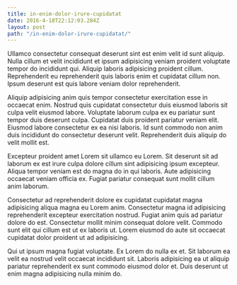 ```yaml
---
title: in-enim-dolor-irure-cupidatat
date: 2016-4-18T22:12:03.284Z
layout: post
path: "/in-enim-dolor-irure-cupidatat/"
---
```


Ullamco consectetur consequat deserunt sint est enim velit id sunt aliquip. Nulla cillum et velit incididunt et ipsum adipisicing veniam proident voluptate tempor do incididunt qui. Aliquip laboris adipisicing proident cillum. Reprehenderit eu reprehenderit quis laboris enim et cupidatat cillum non. Ipsum deserunt est quis labore veniam dolor reprehenderit.

Aliquip adipisicing anim quis tempor consectetur exercitation esse in occaecat enim. Nostrud quis cupidatat consectetur duis eiusmod laboris sit culpa velit eiusmod labore. Voluptate laborum culpa ex eu pariatur sunt tempor duis deserunt culpa. Cupidatat duis proident pariatur veniam elit. Eiusmod labore consectetur ex ea nisi laboris. Id sunt commodo non anim duis incididunt do consectetur deserunt velit. Reprehenderit duis aliquip do velit mollit est.

Excepteur proident amet Lorem sit ullamco eu Lorem. Sit deserunt sit ad laborum ex est irure culpa dolore cillum sint adipisicing ipsum excepteur. Aliqua tempor veniam est do magna do in qui laboris. Aute adipisicing occaecat veniam officia ex. Fugiat pariatur consequat sunt mollit cillum anim laborum.

Consectetur ad reprehenderit dolore ex cupidatat cupidatat magna adipisicing aliqua magna eu Lorem anim. Consectetur magna id adipisicing reprehenderit excepteur exercitation nostrud. Fugiat anim quis ad pariatur dolore do est. Consectetur mollit minim consequat dolore velit. Commodo sunt elit qui cillum est ut ex laboris ut. Lorem eiusmod do aute sit occaecat cupidatat dolor proident ut ad adipisicing.

Qui ut ipsum magna fugiat voluptate. Ex Lorem do nulla ex et. Sit laborum ea velit ea nostrud velit occaecat incididunt sit. Laboris adipisicing ea ut aliquip pariatur reprehenderit ex sunt commodo eiusmod dolor et. Duis deserunt ut enim magna adipisicing nulla minim do.